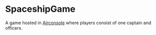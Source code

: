 # SpaceshipGame

A game hosted in [Airconsole](https://www.airconsole.com) where players consist of one captain and officers.
